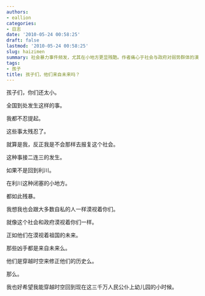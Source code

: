 ```yaml
---
authors:
- eallion
categories:
- 日志
date: '2010-05-24 00:58:25'
draft: false
lastmod: '2010-05-24 00:58:25'
slug: haizimen
summary: 社会暴力事件频发，尤其在小地方更显残酷。作者痛心于社会与政府对弱势群体的漠视，质疑凶手的动机是否源于对历史的报复。最后以讽刺口吻幻想穿越回公仆幼年时期，暗示应从根源改变冷漠现状。
tags:
- 孩子
title: 孩子们，他们来自未来吗？
---
```


孩子们，你们还太小。

全国到处发生这样的事。

我都不忍提起。

这些事太残忍了。

就算是我，反正我是不会那样去报复这个社会。

这种事接二连三的发生。

如果不是回到利川。

在利川这种闭塞的小地方。

都如此残暴。

我想我也会跟大多数自私的人一样漠视着你们。

就像这个社会和政府漠视着你们一样。

正如他们在漠视着祖国的未来。

那些凶手都是来自未来么。

他们是穿越时空来修正他们的历史么。

那么。

我也好希望我能穿越时空回到现在这三千万人民公仆上幼儿园的小时候。